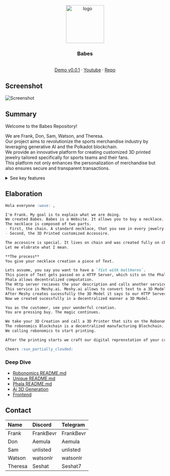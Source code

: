 <div align="center">
<img src="https://i.ibb.co/ggWXq4g/image-2024-05-30-235907682.png" alt="logo" width="120" height="120" />
</div>

<h3 align="center">Babes</h3>
  <p align="center">
  <br />
    <a href="http://jewelry.surge.sh">Demo v0.0.1</a>
    ·
    <a href="https://youtu.be">Youtube</a>
    ·
    <a href="https://github.com/frankgito/jewelry">Repo</a>
  </p>
</div>

## Screenshot

![Screenshot](https://i.ibb.co/rsKbqp3/Frontend.png)

## Summary

Welcome to the Babes Repository!

We are Frank, Don, Sam, Watson, and Theresa.   
Our project aims to revolutionize the sports merchandise industry by leveraging generative AI and the Polkadot blockchain.  
We provide an innovative platform for creating customized 3D printed jewelry tailored specifically for sports teams and their fans.  
This platform not only enhances the personalization of merchandise but also ensures secure and transparent transactions.

<details>
  <summary>See key features</summary>
- **Generative AI**: Utilizes meshy.ai to design unique and personalized jewelry based on user prompts.
- **AI Agents**: Phala AI agent enhances user interaction and customization capabilities.
- **E-commerce Platform**: Built using Talisman for efficient management of digital assets and transactions.
- **Automation**: Streamlined operations for efficient process management.
- **NFTs**: Integration with Unique Network for creating and authenticating NFTs, adding a layer of exclusivity and security.
- **Blockchain**: Powered by Polkadot, ensuring interoperability, scalability, and robust security.
- **Direct-to-Consumer**: Allows users to directly customize and purchase their unique jewelry.
- **Customizable for Businesses**: Provides options for businesses and sports teams to create branded, personalized merchandise.
- **Web3 Integration**: Utilizes Web3 technologies for decentralized and secure transactions.
- **3D Rendering**: Employs TLGB for high-quality 3D rendering of jewelry designs.
- **NextJS & Tailwind**: Modern web technologies for a responsive and user-friendly platform.
- **Decentralized 3D Printing**: Future plans to scale with Robonomics for decentralized 3D printing capabilities.
</details>

## Elaboration

```md
Hola everyone :wave: ,

I'm Frank. My goal is to explain what we are doing.  
We created Babes. Babes is a Website. It allows you to buy a necklace.
The necklace is composed of two parts. 
- First, the chain. A standard necklace, that you see in every jewelry shop.
- Second, the 3D Printed customized Accesoire. 

The accesoire is special. It lives on chain and was created fully on chain. 
Let me elobrate what I mean.

**The process**  
You give your necklace creation a piece of Text.  

Lets assume, you say you want to have a `fist with bullhorns`.  
This piece of Text gets passed on a HTTP Server, which sits on the Phala Blockchain.  
Phala allows decentralized computation.   
The Http server recieves the your description and calls another service.  
This service is Meshy.ai. Meshy.ai allows to convert text to a 3D Model.  
After Meshy creates sucessfully the 3D Model it says to our HTTP Server "I am finished".  
Now we created sucessfully in a decentralized manner a 3D Model.  

You as the customer, see your wonderful creation.   
You are pressing buy. The magic continues.  

We take your 3D Creation and call a 3D Printer that sits on the Robonomics Blockchain.  
The robonomics Blockchain is a decentralized manufacturing Blochchain.  
We calling robonomics to start printing.   

After the printing starts we craft our digital reprenstation of your creation.

Cheers :sun_partially_clouded:
```

### Deep Dive

- [Robonomics README.md](./robonomics/README.md)
- [Unique README.md](./unique/README.md)
- [Phala README.md](./README.md)
- [Ai 3D Generation](./aiprompt/)
- [Frontend](./frontend/README.md)

## Contact

| Name    | Discord   | Telegram  |
| :------ | :-------- | :-------- |
| Frank   | FrankBevr | FrankBevr |
| Don     | Aemula    | Aemula    |
| Sam     | unlisted  | unlisted  |
| Watson  | watsonlr  | watsonlr  |
| Theresa | Seshat    | Seshat7   |
